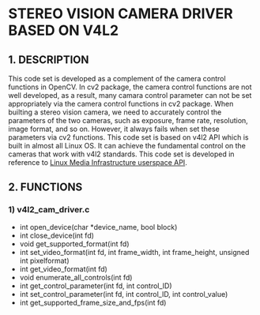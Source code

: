 # STEREO VISION CAMERA DRIVER BASED ON V4L2
## 1. DESCRIPTION
This code set is developed as a complement of the camera control functions in OpenCV. In cv2 package, the camera control functions are not well developed, as a result, many camara control parameter can not be set appropriately via the camera control functions in cv2 package. When builting a stereo vision camera, we need to accurately control the parameters of the two cameras, such as exposure, frame rate, resolution, image format, and so on. However, it always fails when set these parameters via cv2 functions. This code set is based on v4l2 API which is built in almost all Linux OS. It can achieve the fundamental control on the cameras that work with v4l2 standards. This code set is developed in reference to [Linux Media Infrastructure userspace API](https://linuxtv.org/downloads/v4l-dvb-apis/media_uapi.html).

## 2. FUNCTIONS
### 1) v4l2_cam_driver.c
- int open_device\(char \*device_name, bool block\)
- int close_device\(int fd\)
- void get_supported_format(int fd)
- int set_video_format(int fd, int frame_width, int frame_height, unsigned int pixelformat)
- int get_video_format(int fd)
- void enumerate_all_controls(int fd)
- int get_control_parameter(int fd, int control_ID)
- int set_control_parameter(int fd, int control_ID, int control_value)
- int get_supported_frame_size_and_fps(int fd)
